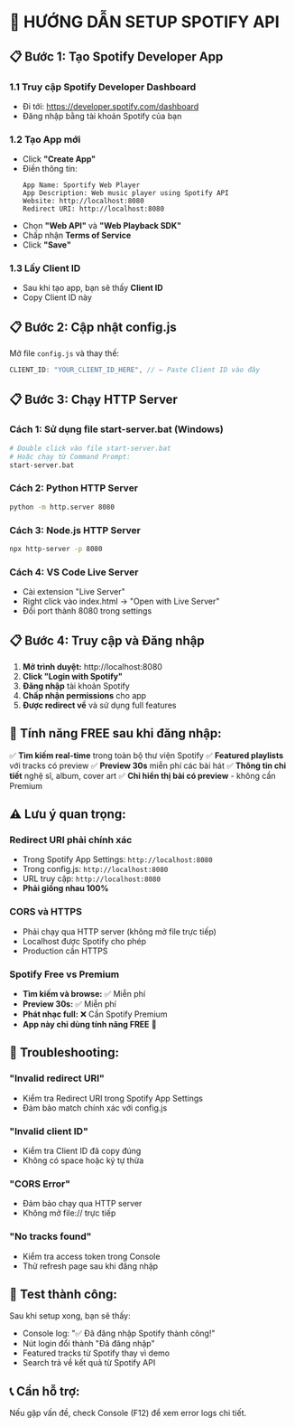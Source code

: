 # 🎵 HƯỚNG DẪN SETUP SPOTIFY API

## 📋 **Bước 1: Tạo Spotify Developer App**

### 1.1 Truy cập Spotify Developer Dashboard

- Đi tới: https://developer.spotify.com/dashboard
- Đăng nhập bằng tài khoản Spotify của bạn

### 1.2 Tạo App mới

- Click **"Create App"**
- Điền thông tin:
  ```
  App Name: Sportify Web Player
  App Description: Web music player using Spotify API
  Website: http://localhost:8080
  Redirect URI: http://localhost:8080
  ```
- Chọn **"Web API"** và **"Web Playback SDK"**
- Chấp nhận **Terms of Service**
- Click **"Save"**

### 1.3 Lấy Client ID

- Sau khi tạo app, bạn sẽ thấy **Client ID**
- Copy Client ID này

## 📋 **Bước 2: Cập nhật config.js**

Mở file `config.js` và thay thế:

```javascript
CLIENT_ID: "YOUR_CLIENT_ID_HERE", // ← Paste Client ID vào đây
```

## 📋 **Bước 3: Chạy HTTP Server**

### Cách 1: Sử dụng file start-server.bat (Windows)

```bash
# Double click vào file start-server.bat
# Hoặc chạy từ Command Prompt:
start-server.bat
```

### Cách 2: Python HTTP Server

```bash
python -m http.server 8080
```

### Cách 3: Node.js HTTP Server

```bash
npx http-server -p 8080
```

### Cách 4: VS Code Live Server

- Cài extension "Live Server"
- Right click vào index.html → "Open with Live Server"
- Đổi port thành 8080 trong settings

## 📋 **Bước 4: Truy cập và Đăng nhập**

1. **Mở trình duyệt:** http://localhost:8080
2. **Click "Login with Spotify"**
3. **Đăng nhập** tài khoản Spotify
4. **Chấp nhận permissions** cho app
5. **Được redirect về** và sử dụng full features

## 🎵 **Tính năng FREE sau khi đăng nhập:**

✅ **Tìm kiếm real-time** trong toàn bộ thư viện Spotify
✅ **Featured playlists** với tracks có preview
✅ **Preview 30s** miễn phí các bài hát
✅ **Thông tin chi tiết** nghệ sĩ, album, cover art
✅ **Chỉ hiển thị bài có preview** - không cần Premium

## ⚠️ **Lưu ý quan trọng:**

### Redirect URI phải chính xác

- Trong Spotify App Settings: `http://localhost:8080`
- Trong config.js: `http://localhost:8080`
- URL truy cập: `http://localhost:8080`
- **Phải giống nhau 100%**

### CORS và HTTPS

- Phải chạy qua HTTP server (không mở file trực tiếp)
- Localhost được Spotify cho phép
- Production cần HTTPS

### Spotify Free vs Premium

- **Tìm kiếm và browse:** ✅ Miễn phí
- **Preview 30s:** ✅ Miễn phí
- **Phát nhạc full:** ❌ Cần Spotify Premium
- **App này chỉ dùng tính năng FREE** 🎵

## 🔧 **Troubleshooting:**

### "Invalid redirect URI"

- Kiểm tra Redirect URI trong Spotify App Settings
- Đảm bảo match chính xác với config.js

### "Invalid client ID"

- Kiểm tra Client ID đã copy đúng
- Không có space hoặc ký tự thừa

### "CORS Error"

- Đảm bảo chạy qua HTTP server
- Không mở file:// trực tiếp

### "No tracks found"

- Kiểm tra access token trong Console
- Thử refresh page sau khi đăng nhập

## 🎯 **Test thành công:**

Sau khi setup xong, bạn sẽ thấy:

- Console log: "✅ Đã đăng nhập Spotify thành công!"
- Nút login đổi thành "Đã đăng nhập"
- Featured tracks từ Spotify thay vì demo
- Search trả về kết quả từ Spotify API

## 📞 **Cần hỗ trợ:**

Nếu gặp vấn đề, check Console (F12) để xem error logs chi tiết.
